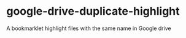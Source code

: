 # google-drive-duplicate-highlight

A bookmarklet highlight files with the same name in Google drive

